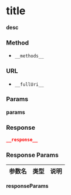# __title__
__desc__
### Method
- ```__methods__```
### URL
- ```__fullUri__```
### Params
__params__

### Response
```json
__response__
```
### Response Params
|参数名|类型|说明|
|----|----|----|
__responseParams__
